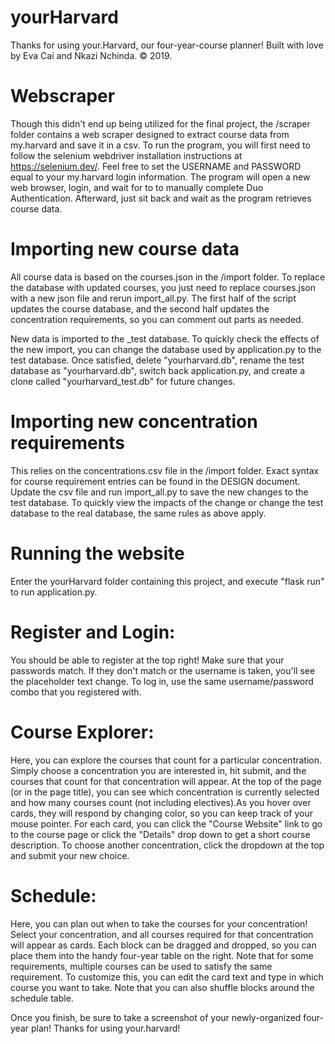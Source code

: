 # yourHarvard
Thanks for using your.Harvard, our four-year-course planner! Built with love by Eva Cai and Nkazi Nchinda. © 2019.

# Webscraper
Though this didn't end up being utilized for the final project, the /scraper folder contains a web scraper designed
to extract course data from my.harvard and save it in a csv. To run the program, you will first need to follow the
selenium webdriver installation instructions at https://selenium.dev/. Feel free to set the USERNAME and PASSWORD
equal to your my.harvard login information. The program will open a new web browser, login, and wait for to to manually
complete Duo Authentication. Afterward, just sit back and wait as the program retrieves course data.

# Importing new course data
All course data is based on the courses.json in the /import folder. To replace the database with updated courses,
you just need to replace courses.json with a new  json file and rerun import_all.py. The first half of the script updates
the course database, and the second half updates the concentration requirements, so you can comment out parts as
needed.

New data is imported to the _test database. To quickly check the effects of the new import, you can change the
database used by application.py to the test database. Once satisfied, delete "yourharvard.db", rename the test
database as "yourharvard.db", switch back application.py, and create a clone called "yourharvard_test.db" for future changes.

# Importing new concentration requirements
This relies on the concentrations.csv file in the /import folder. Exact syntax for course requirement entries can be found
in the DESIGN document. Update the csv file and run import_all.py to save the new changes to the test database.
To quickly view the impacts of the change or change the test database to the real database, the same rules as
above apply.

# Running the website
Enter the yourHarvard folder containing this project, and execute "flask run" to run application.py.

# Register and Login:
You should be able to register at the top right! Make sure that your passwords match. If they don't match or the username is
taken, you'll see the placeholder text change. To log in, use the same username/password combo that you registered with.

# Course Explorer:
Here, you can explore the courses that count for a particular concentration. Simply choose a concentration you are
interested in, hit submit, and the courses that count for that concentration will appear. At the top of the page
(or in the page title), you can see which concentration is currently selected and how many courses count
(not including electives).As you hover over cards, they will respond by changing color, so you can keep track of your mouse
pointer. For each card, you can click the "Course Website" link to go to the course page or click the "Details"
drop down to get a short course description. To choose another concentration, click the dropdown at the top and submit
your new choice.

# Schedule:
Here, you can plan out when to take the courses for your concentration!
Select your concentration, and all courses required for that concentration will appear as cards. Each block can be
dragged and dropped, so you can place them into the handy four-year table on the right. Note that for some
requirements, multiple courses can be used to satisfy the same requirement. To customize this, you can edit the
card text and type in which course you want to take. Note that you can also shuffle blocks around the schedule
table.

Once you finish, be sure to take a screenshot of your newly-organized four-year plan!
Thanks for using your.harvard!
